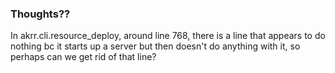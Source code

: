 ### Thoughts??

In akrr.cli.resource_deploy, around line 768, there is a line that appears to do nothing bc it starts up a server but then doesn't do anything with it, so perhaps can we get rid of that line?

